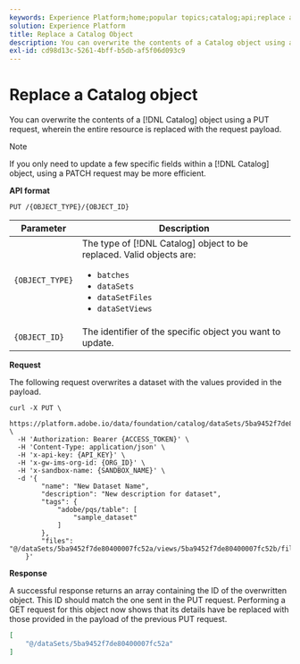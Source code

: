 ```yaml
---
keywords: Experience Platform;home;popular topics;catalog;api;replace an object
solution: Experience Platform
title: Replace a Catalog Object
description: You can overwrite the contents of a Catalog object using a PUT request, wherein the entire resource is replaced with the request payload.
exl-id: cd98d13c-5261-4bff-b5db-af5f06d093c9
---
```

# Replace a Catalog object

You can overwrite the contents of a [!DNL Catalog] object using a PUT request, wherein the entire resource is replaced with the request payload.

>[!NOTE]
>
>If you only need to update a few specific fields within a [!DNL Catalog] object, using a PATCH request may be more efficient.

**API format**

```http
PUT /{OBJECT_TYPE}/{OBJECT_ID}
```

| Parameter | Description |
| --- | --- |
| `{OBJECT_TYPE}` | The type of [!DNL Catalog] object to be replaced. Valid objects are: <ul><li>`batches`</li><li>`dataSets`</li><li>`dataSetFiles`</li><li>`dataSetViews`</li></ul> |
| `{OBJECT_ID}` | The identifier of the specific object you want to update. |

**Request**

The following request overwrites a dataset with the values provided in the payload.

```shell
curl -X PUT \
  https://platform.adobe.io/data/foundation/catalog/dataSets/5ba9452f7de80400007fc52a \
  -H 'Authorization: Bearer {ACCESS_TOKEN}' \
  -H 'Content-Type: application/json' \
  -H 'x-api-key: {API_KEY}' \
  -H 'x-gw-ims-org-id: {ORG_ID}' \
  -H 'x-sandbox-name: {SANDBOX_NAME}' \
  -d '{
        "name": "New Dataset Name",
        "description": "New description for dataset",
        "tags": {
            "adobe/pqs/table": [
                "sample_dataset"
            ]
        },
        "files": "@/dataSets/5ba9452f7de80400007fc52a/views/5ba9452f7de80400007fc52b/files"
    }'
```

**Response**

A successful response returns an array containing the ID of the overwritten object. This ID should match the one sent in the PUT request. Performing a GET request for this object now shows that its details have be replaced with those provided in the payload of the previous PUT request.

```json
[
    "@/dataSets/5ba9452f7de80400007fc52a"
]
```
